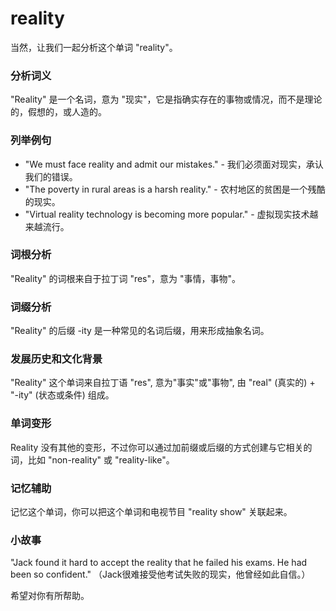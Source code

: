 # reality

当然，让我们一起分析这个单词 "reality"。

  

### 分析词义

  

"Reality" 是一个名词，意为 "现实"，它是指确实存在的事物或情况，而不是理论的，假想的，或人造的。

  

### 列举例句

  

*   "We must face reality and admit our mistakes." - 我们必须面对现实，承认我们的错误。
*   "The poverty in rural areas is a harsh reality." - 农村地区的贫困是一个残酷的现实。
*   "Virtual reality technology is becoming more popular." - 虚拟现实技术越来越流行。

  

### 词根分析

  

"Reality" 的词根来自于拉丁词 "res"，意为 "事情，事物"。

  

### 词缀分析

  

"Reality" 的后缀 -ity 是一种常见的名词后缀，用来形成抽象名词。

  

### 发展历史和文化背景

  

"Reality" 这个单词来自拉丁语 "res", 意为"事实"或"事物", 由 "real" (真实的) + "-ity" (状态或条件) 组成。

  

### 单词变形

  

Reality 没有其他的变形，不过你可以通过加前缀或后缀的方式创建与它相关的词，比如 "non-reality" 或 "reality-like"。

  

### 记忆辅助

  

记忆这个单词，你可以把这个单词和电视节目 "reality show" 关联起来。

  

### 小故事

  

"Jack found it hard to accept the reality that he failed his exams. He had been so confident." （Jack很难接受他考试失败的现实，他曾经如此自信。）

  

希望对你有所帮助。

